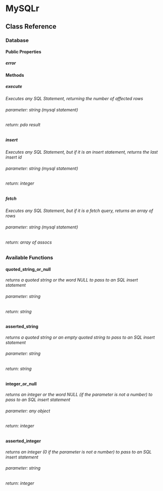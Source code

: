 # MySQLr #

## Class Reference ##

### Database ###

#### Public Properties ####

##### error #####

#### Methods ####

##### execute #####

_Executes any SQL Statement, returning the number of affected rows_

###### parameter: string (mysql statement) ######

###### return: pdo result ######

##### insert #####

_Executes any SQL Statement, but if it is an insert statement, returns the last insert id_

###### parameter: string (mysql statement) ######

###### return: integer ######

##### fetch #####

_Executes any SQL Statement, but if it is a fetch query, returns an array of rows_

###### parameter: string (mysql statement) ######

###### return: array of assocs ######


### Available Functions ###

#### quoted_string_or_null ####

_returns a quoted string or the word NULL to pass to an SQL insert statement_

###### parameter: string ######

###### return: string ######

#### asserted_string ####

_returns a quoted string or an empty quoted string to pass to an SQL insert statement_

###### parameter: string ######

###### return: string ######

#### integer_or_null ####

_returns an integer or the word NULL (if the parameter is not a number) to pass to an SQL insert statement_

###### parameter: any object ######

###### return: integer ######

#### asserted_integer ####

_returns an integer (0 if the parameter is not a number) to pass to an SQL insert statement_

###### parameter: string ######

###### return: integer ######
